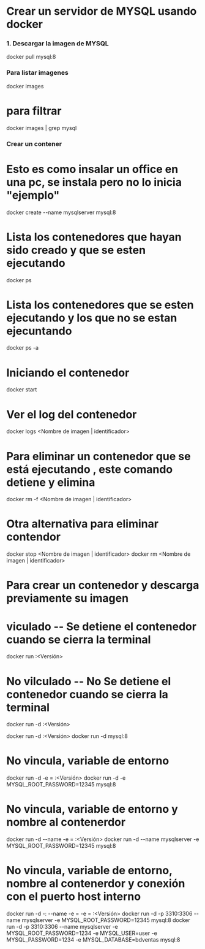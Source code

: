 # Crear un servidor de MYSQL usando docker

### 1. Descargar la imagen de MYSQL

docker pull mysql:8

### Para listar imagenes 

docker images
# para filtrar 
docker images | grep mysql

### Crear un contener

# Esto es como insalar un office en una pc, se instala pero no lo inicia "ejemplo"
docker create --name mysqlserver mysql:8

# Lista los contenedores que hayan sido creado y que se esten ejecutando

docker ps

# Lista los contenedores que se esten ejecutando y los que no se estan ejecuntando

docker ps -a




# Iniciando el contenedor

docker start


# Ver el log del contenedor
docker logs <Nombre de imagen | identificador>

# Para eliminar un contenedor que se está ejecutando , este comando detiene y elimina

docker rm -f <Nombre de imagen | identificador>

# Otra alternativa para eliminar contendor


docker stop <Nombre de imagen | identificador>
docker rm <Nombre de imagen | identificador>

# Para crear un contenedor y descarga previamente su imagen

# viculado -- Se detiene el contenedor cuando se cierra la terminal

docker run <Nombre de la imagen>:<Versión>

# No vilculado -- No Se detiene el contenedor cuando se cierra la terminal

docker run -d <Nombre de la imagen>:<Versión>


docker run -d <Nombre de la imagen>:<Versión>
docker run -d mysql:8 

# No vincula, variable de entorno 
docker run -d -e  <VARIABLE DE ENTORNO>=<VALOR> <Nombre de la imagen>:<Versión>
docker run -d -e MYSQL_ROOT_PASSWORD=12345 mysql:8 

# No vincula, variable de entorno y nombre al contenerdor
docker run -d --name <NOMBRE DEL CONTENEDOR> -e  <VARIABLE DE ENTORNO>=<VALOR> <Nombre de la imagen>:<Versión>
docker run -d --name mysqlserver -e MYSQL_ROOT_PASSWORD=12345 mysql:8 


# No vincula, variable de entorno,  nombre al contenerdor y conexión con el puerto host interno 
docker run -d  -<Puerto HOST>:<Puerto CONTAINER-DOCKER>  --name <NOMBRE DEL CONTENEDOR> -e  <VARIABLE DE ENTORNO>=<VALOR> -e  <VARIABLE DE ENTORNO2>=<VALOR> <Nombre de la imagen>:<Versión>
docker run -d -p 3310:3306 --name mysqlserver -e MYSQL_ROOT_PASSWORD=12345 mysql:8 
docker run -d -p 3310:3306 --name mysqlserver -e MYSQL_ROOT_PASSWORD=1234 -e MYSQL_USER=user -e MYSQL_PASSWORD=1234 -e MYSQL_DATABASE=bdventas mysql:8 
